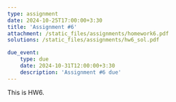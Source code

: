 ```yaml
---
type: assignment
date: 2024-10-25T17:00:00+3:30
title: 'Assignment #6'
attachment: /static_files/assignments/homework6.pdf
solutions: /static_files/assignments/hw6_sol.pdf

due_event: 
    type: due
    date: 2024-10-31T12:00:00+3:30
    description: 'Assignment #6 due'
---
```

This is HW6.
